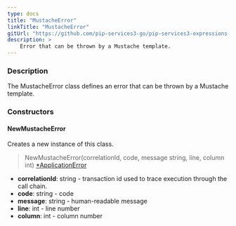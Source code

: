 ```yaml
---
type: docs
title: "MustacheError"
linkTitle: "MustacheError"
gitUrl: "https://github.com/pip-services3-go/pip-services3-expressions-go"
description: > 
    Error that can be thrown by a Mustache template.
---
```


### Description

The MustacheError class defines an error that can be thrown by a Mustache template.

### Constructors

#### NewMustacheError
Creates a new instance of this class.

> NewMustacheError(correlationId, code, message string, line, column int) [*ApplicationError](../../../commons/errors/application_error)

- **correlationId**: string - transaction id used to trace execution through the call chain.
- **code**: string - code
- **message**: string - human-readable message
- **line**: int - line number
- **column**: int - column number
